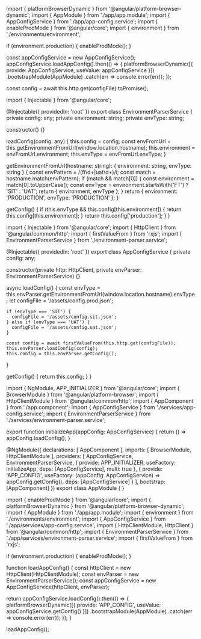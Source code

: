 import { platformBrowserDynamic } from '@angular/platform-browser-dynamic';
import { AppModule } from './app/app.module';
import { AppConfigService } from './app/app-config.service';
import { enableProdMode } from '@angular/core';
import { environment } from './environments/environment';

if (environment.production) {
  enableProdMode();
}

const appConfigService = new AppConfigService();
appConfigService.loadAppConfig().then(() => {
  platformBrowserDynamic([{ provide: AppConfigService, useValue: appConfigService }])
    .bootstrapModule(AppModule)
    .catch(err => console.error(err));
});




const config = await this.http.get(configFile).toPromise();






import { Injectable } from '@angular/core';

@Injectable({
  providedIn: 'root'
})
export class EnvironmentParserService {
  private config: any;
  private environment: string;
  private envType: string;

  constructor() {}

  loadConfig(config: any) {
    this.config = config;
    const envFromUrl = this.getEnvironmentFromUrl(window.location.hostname);
    this.environment = envFromUrl.environment;
    this.envType = envFromUrl.envType;
  }

  getEnvironmentFromUrl(hostname: string): { environment: string, envType: string } {
    const envPattern = /(ft\d+|uat\d+)/i;
    const match = hostname.match(envPattern);
    if (match && match[0]) {
      const environment = match[0].toUpperCase();
      const envType = environment.startsWith('FT') ? 'SIT' : 'UAT';
      return { environment, envType };
    }
    return { environment: 'PRODUCTION', envType: 'PRODUCTION' };
  }

  getConfig() {
    if (this.envType && this.config[this.environment]) {
      return this.config[this.environment];
    }
    return this.config['production'];
  }
}







import { Injectable } from '@angular/core';
import { HttpClient } from '@angular/common/http';
import { firstValueFrom } from 'rxjs';
import { EnvironmentParserService } from './environment-parser.service';

@Injectable({
  providedIn: 'root'
})
export class AppConfigService {
  private config: any;

  constructor(private http: HttpClient, private envParser: EnvironmentParserService) {}

  async loadConfig() {
    const envType = this.envParser.getEnvironmentFromUrl(window.location.hostname).envType;
    let configFile = '/assets/config.prod.json';

    if (envType === 'SIT') {
      configFile = '/assets/config.sit.json';
    } else if (envType === 'UAT') {
      configFile = '/assets/config.uat.json';
    }

    const config = await firstValueFrom(this.http.get(configFile));
    this.envParser.loadConfig(config);
    this.config = this.envParser.getConfig();
  }

  getConfig() {
    return this.config;
  }
}







import { NgModule, APP_INITIALIZER } from '@angular/core';
import { BrowserModule } from '@angular/platform-browser';
import { HttpClientModule } from '@angular/common/http';
import { AppComponent } from './app.component';
import { AppConfigService } from './services/app-config.service';
import { EnvironmentParserService } from './services/environment-parser.service';

export function initializeApp(appConfig: AppConfigService) {
  return () => appConfig.loadConfig();
}

@NgModule({
  declarations: [
    AppComponent
  ],
  imports: [
    BrowserModule,
    HttpClientModule
  ],
  providers: [
    AppConfigService,
    EnvironmentParserService,
    {
      provide: APP_INITIALIZER,
      useFactory: initializeApp,
      deps: [AppConfigService],
      multi: true
    },
    {
      provide: 'APP_CONFIG',
      useFactory: (appConfig: AppConfigService) => appConfig.getConfig(),
      deps: [AppConfigService]
    }
  ],
  bootstrap: [AppComponent]
})
export class AppModule { }









import { enableProdMode } from '@angular/core';
import { platformBrowserDynamic } from '@angular/platform-browser-dynamic';
import { AppModule } from './app/app.module';
import { environment } from './environments/environment';
import { AppConfigService } from './app/services/app-config.service';
import { HttpClientModule, HttpClient } from '@angular/common/http';
import { EnvironmentParserService } from './app/services/environment-parser.service';
import { firstValueFrom } from 'rxjs';

if (environment.production) {
  enableProdMode();
}

function loadAppConfig() {
  const httpClient = new HttpClient(HttpClientModule);
  const envParser = new EnvironmentParserService();
  const appConfigService = new AppConfigService(httpClient, envParser);

  return appConfigService.loadConfig().then(() => {
    platformBrowserDynamic([{ provide: 'APP_CONFIG', useValue: appConfigService.getConfig() }])
      .bootstrapModule(AppModule)
      .catch(err => console.error(err));
  });
}

loadAppConfig();
